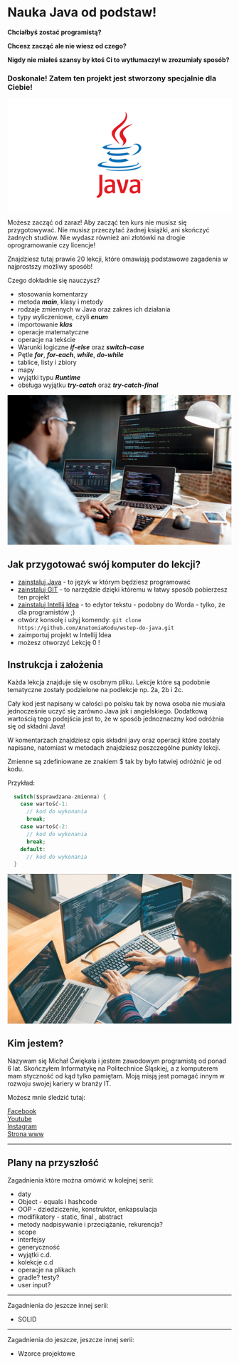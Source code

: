 # Nauka Java od podstaw!

**Chciałbyś zostać programistą?**

**Chcesz zacząć ale nie wiesz od czego?**

**Nigdy nie miałeś szansy by ktoś Ci to wytłumaczył w zrozumiały sposób?**


### Doskonale! Zatem ten projekt jest stworzony specjalnie dla Ciebie! 

![logo](docs/java-logo.png)

Możesz zacząć od zaraz! Aby zacząć ten kurs nie musisz się przygotowywać. Nie musisz przeczytać żadnej książki, ani skończyć żadnych studiów. Nie wydasz również ani złotówki na drogie oprogramowanie czy licencje! 

Znajdziesz tutaj prawie 20 lekcji, które omawiają podstawowe zagadenia w najprostszy możliwy sposób!    

Czego dokładnie się nauczysz?
* stosowania komentarzy
* metoda ***main***, klasy i metody
* rodzaje zmiennych w Java oraz zakres ich działania
* typy wyliczeniowe, czyli ***enum***
* importowanie ***klas***
* operacje matematyczne
* operacje na tekście
* Warunki logiczne ***if-else*** oraz ***switch-case***
* Pętle ***for***, ***for-each***, ***while***, ***do-while***
* tablice, listy i zbiory
* mapy
* wyjątki typu ***Runtime***
* obsługa wyjątku ***try-catch*** oraz ***try-catch-final***

![zdjecie](docs/photo1.png)


## Jak przygotować swój komputer do lekcji?

* [zainstaluj Java](https://www.java.com/en/) - to język w którym będziesz programować
* [zainstaluj GIT](https://git-scm.com/downloads) - to narzędzie dzięki któremu w łatwy sposób pobierzesz ten projekt 
* [zainstaluj Intellij Idea](https://www.jetbrains.com/idea/download/#section=windows) - to edytor tekstu - podobny do Worda - tylko, że dla programistów ;) 
* otwórz konsolę i użyj komendy: `git clone https://github.com/AnatomiaKodu/wstep-do-java.git`
* zaimportuj projekt w Intellij Idea
* możesz otworzyć Lekcję 0 !

## Instrukcja i założenia

Każda lekcja znajduje się w osobnym pliku. Lekcje które są podobnie tematyczne zostały podzielone na podlekcje np. 2a, 2b i 2c.

Cały kod jest napisany w całości po polsku tak by nowa osoba nie musiała jednocześnie uczyć się zarówno Java jak i angielskiego. Dodatkową wartością tego podejścia jest to, że w sposób jednoznaczny kod odróżnia się od składni Java! 

W komentarzach znajdziesz opis składni javy oraz operacji które zostały napisane, natomiast w metodach znajdziesz poszczególne punkty lekcji.

Zmienne są zdefiniowane ze znakiem $ tak by było łatwiej odróżnić je od kodu.

Przykład:
```java
  switch($sprawdzana-zmienna) {
    case wartość-1:
      // kod do wykonania
      break;
    case wartość-2:
      // kod do wykonania
      break;
    default:
      // kod do wykonania
  }

```
![zdjecie](docs/photo2.png)

## Kim jestem?

Nazywam się Michał Ćwiękała i jestem zawodowym programistą od ponad 6 lat. Skończyłem Informatykę na Politechnice Śląskiej, a z komputerem mam styczność od kąd tylko pamiętam. Moją misją jest pomagać innym w rozwoju swojej kariery w branży IT.
 
Możesz mnie śledzić tutaj:

[Facebook](https://www.facebook.com/AnatomiaKodu)  
[Youtube](https://www.youtube.com/c/AnatomiaKodu)  
[Instagram](https://www.instagram.com/anatomiakodu/)  
[Strona www](https://anatomiakodu.pl/)  

---

## Plany na przyszłość

Zagadnienia które można omówić w kolejnej serii:
* daty
* Object - equals i hashcode
* OOP - dziedziczenie, konstruktor, enkapsulacja
* modifikatory - static, final , abstract
* metody nadpisywanie i przeciążanie, rekurencja?
* scope
* interfejsy
* generyczność
* wyjątki c.d.
* kolekcje c.d
* operacje na plikach
* gradle? testy?
* user input?

---

Zagadnienia do jeszcze innej serii:
* SOLID

---

Zagadnienia do jeszcze, jeszcze innej serii:
* Wzorce projektowe